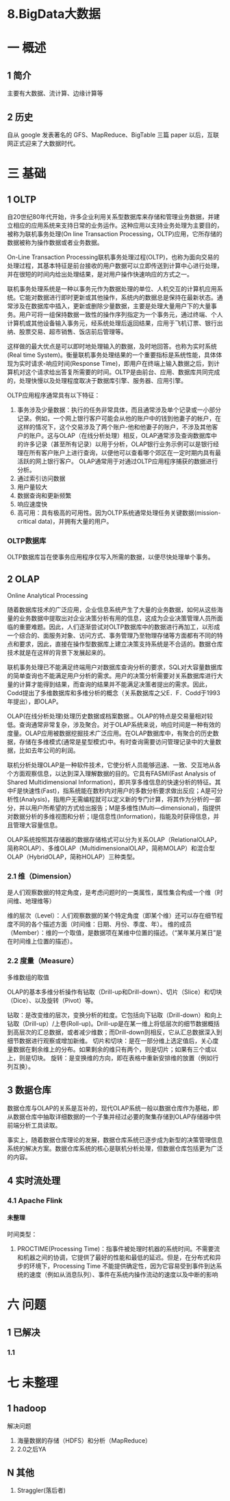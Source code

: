 # 8.BigData大数据
# 一 概述

## 1 简介
主要有大数据、流计算、边缘计算等

## 2 历史
自从 google 发表著名的 GFS、MapReduce、BigTable 三篇 paper 以后，互联网正式迎来了大数据时代。

# 三 基础
## 1 OLTP
自20世纪80年代开始，许多企业利用关系型数据库来存储和管理业务数据，并建立相应的应用系统来支持日常的业务运作。这种应用以支持业务处理为主要目的，被称为联机事务处理(On line Transaction Processing，OLTP)应用，它所存储的数据被称为操作数据或者业务数据。

On-Line Transaction Processing联机事务处理过程(OLTP)，也称为面向交易的处理过程，其基本特征是前台接收的用户数据可以立即传送到计算中心进行处理，并在很短的时间内给出处理结果，是对用户操作快速响应的方式之一。

联机事务处理系统是一种以事务元作为数据处理的单位、人机交互的计算机应用系统。它能对数据进行即时更新或其他操作，系统内的数据总是保持在最新状态。通常涉及在数据库中插入，更新或删除少量数据，主要是处理大量用户下的大量事务。用户可将一组保持数据一致性的操作序列指定为一个事务元，通过终端、个人计算机或其他设备输入事务元，经系统处理后返回结果，应用于飞机订票、银行出纳、股票交易、超市销售、饭店前后管理等。

这样做的最大优点是可以即时地处理输入的数据，及时地回答。也称为实时系统(Real time System)。衡量联机事务处理结果的一个重要指标是系统性能，具体体现为实时请求-响应时间(Response Time)，即用户在终端上输入数据之后，到计算机对这个请求给出答复所需要的时间。OLTP是由前台、应用、数据库共同完成的，处理快慢以及处理程度取决于数据库引擎、服务器、应用引擎。

OLTP应用程序通常具有以下特征：
1. 事务涉及少量数据：执行的任务非常具体，而且通常涉及单个记录或一小部分记录。例如，一个网上银行客户可能会从他的账户中的钱到他妻子的帐户，在这样的情况下，这个交易涉及了两个账户-他和他妻子的账户，不涉及其他客户的账户。这与OLAP（在线分析处理）相反，OLAP通常涉及查询数据库中的许多记录（甚至所有记录）以用于分析，OLAP银行业务示例可以是银行经理在所有客户账户上进行查询，以便他可以查看哪个郊区在一定时期内具有最活跃的网上银行客户。 OLAP通常用于对通过OLTP应用程序捕获的数据进行分析。
2. 通过索引访问数据
3. 用户量较大
4. 数据查询和更新频繁
5. 响应速度快
6. 高可用：具有极高的可用性。因为OLTP系统通常处理任务关键数据(mission-critical data)，并拥有大量的用户。

### OLTP数据库
OLTP数据库旨在使事务应用程序仅写入所需的数据，以便尽快处理单个事务。

## 2 OLAP
Online Analytical Processing

随着数据库技术的广泛应用，企业信息系统产生了大量的业务数据，如何从这些海量的业务数据中提取出对企业决策分析有用的信息，这成为企业决策管理人员所面临的重要难题。因此，人们逐渐尝试对OLTP数据库中的数据进行再加工，以形成一个综合的、面服务对象、访问方式、事务管理乃至物理存储等方面都有不同的特点和要求，因此，直接在操作型数据库上建立决策支持系统是不合适的。数据仓库技术就是在这样的背景下发展起来的。

联机事务处理已不能满足终端用户对数据库查询分析的要求，SQL对大容量数据库的简单查询也不能满足用户分析的需求。用户的决策分析需要对关系数据库进行大量的计算才能得到结果，而查询的结果并不能满足决策者提出的需求。因此，Codd提出了多维数据库和多维分析的概念（关系数据库之父E．F．Codd于1993年提出），即OLAP。

OLAP(在线分析处理)处理历史数据或档案数据.。OLAP的特点是交易量相对较低。查询通常非常复杂，涉及聚合。对于OLAP系统来说，响应时间是一种有效的度量。OLAP应用被数据挖掘技术广泛应用。在OLAP数据库中，有聚合的历史数据，存储在多维模式(通常是星型模式)中。有时查询需要访问管理记录中的大量数据，比如去年公司的利润。

联机分析处理OLAP是一种软件技术，它使分析人员能够迅速、一致、交互地从各个方面观察信息，以达到深入理解数据的目的。它具有FASMI(Fast Analysis of Shared Multidimensional Information)，即共享多维信息的快速分析的特征。其中F是快速性(Fast)，指系统能在数秒内对用户的多数分析要求做出反应；A是可分析性(Analysis)，指用户无需编程就可以定义新的专门计算，将其作为分析的一部 分，并以用户所希望的方式给出报告；M是多维性(Multi—dimensional)，指提供对数据分析的多维视图和分析；I是信息性(Information)，指能及时获得信息，并且管理大容量信息。

OLAP系统按照其存储器的数据存储格式可以分为关系OLAP（RelationalOLAP，简称ROLAP）、多维OLAP（MultidimensionalOLAP，简称MOLAP）和混合型OLAP（HybridOLAP，简称HOLAP）三种类型。

### 2.1 维（Dimension）
是人们观察数据的特定角度，是考虑问题时的一类属性，属性集合构成一个维（时间维、地理维等）

维的层次（Level）：人们观察数据的某个特定角度（即某个维）还可以存在细节程度不同的各个描述方面（时间维：日期、月份、季度、年）。
维的成员（Member）：维的一个取值，是数据项在某维中位置的描述。（“某年某月某日”是在时间维上位置的描述）。

### 2.2 度量（Measure）
多维数组的取值

OLAP的基本多维分析操作有钻取（Drill-up和Drill-down）、切片（Slice）和切块（Dice）、以及旋转（Pivot）等。

钻取：是改变维的层次，变换分析的粒度。它包括向下钻取（Drill-down）和向上钻取（Drill-up）/上卷(Roll-up)。Drill-up是在某一维上将低层次的细节数据概括到高层次的汇总数据，或者减少维数；而Drill-down则相反，它从汇总数据深入到细节数据进行观察或增加新维。
切片和切块：是在一部分维上选定值后，关心度量数据在剩余维上的分布。如果剩余的维只有两个，则是切片；如果有三个或以上，则是切块。
旋转：是变换维的方向，即在表格中重新安排维的放置（例如行列互换）。


## 3 数据仓库
数据仓库与OLAP的关系是互补的，现代OLAP系统一般以数据仓库作为基础，即从数据仓库中抽取详细数据的一个子集并经过必要的聚集存储到OLAP存储器中供前端分析工具读取。

事实上，随着数据仓库理论的发展，数据仓库系统已逐步成为新型的决策管理信息系统的解决方案。数据仓库系统的核心是联机分析处理，但数据仓库包括更为广泛的内容。

## 4 实时流处理
### 4.1 Apache Flink
#### 未整理
时间类型：
1. PROCTIME(Processing Time)：指事件被处理时机器的系统时间。不需要流和机器之间的协调，它提供了最好的性能和最低的延迟。但是，在分布式和异步的环境下，Processing Time 不能提供确定性，因为它容易受到事件到达系统的速度（例如从消息队列）、事件在系统内操作流动的速度以及中断的影响

# 六 问题
## 1 已解决
### 1.1 

# 七 未整理
## 1  hadoop
解决问题
1. 海量数据的存储（HDFS）和分析（MapReduce）
2. 2.0之后YA

## N 其他
1. Straggler(落后者)